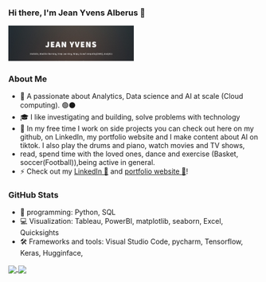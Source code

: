 ### Hi there, I'm Jean Yvens Alberus 👋

<img src='https://github.com/yvens94/yvens94/blob/main/Screenshot%202024-03-15%20120713.png' title='Yvens' width='50%' alt='My Intro' />

### About Me

- 🔭 A passionate about Analytics, Data science and AI at scale (Cloud computing). 🟢⚫
- 🎓 I like investigating and building, solve problems with technology
- 🌱 In my free time I work on side projects you can check out here on my github, on LinkedIn, my portfolio website and I make content about AI on tiktok. I also play the drums and piano, watch movies and TV shows,
-  read, spend time with the loved ones, dance and exercise (Basket, soccer(Football)),being active in general. 
- ⚡ Check out my <a href="https://www.linkedin.com/in/jean-yvens-alberus-986671169" target="_blank" rel="noreferrer noopener">LinkedIn 🔵</a> and <a href="https://yvens94.github.io/" target="_blank" rel="noreferrer noopener">portfolio website 🔴</a>!

### GitHub Stats

- 🦾 programming: Python, SQL
- 💻 Visualization: Tableau, PowerBI, matplotlib, seaborn, Excel, Quicksights
- 🛠 Frameworks and tools: Visual Studio Code, pycharm, Tensorflow, Keras, Hugginface, 

<a href="https://github.com/yvens94/yvens94">
  <img align="center" src="https://github-readme-stats.vercel.app/api/top-langs/?username=yvens94&hide=makefile,html,tex&title_color=ffffff&text_color=c9cacc&icon_color=2bbc8a&bg_color=1d1f21&langs_count=3" />
</a>

<a href="https://github.com/yvens94">
  <img align="center" src="https://github-readme-stats.vercel.app/api?username=yvens94&show_icons=true&line_height=27&count_private=true&title_color=ffffff&text_color=c9cacc&icon_color=2bbc8a&bg_color=1d1f21" />
</a> 

<!---
yvens94/yvens94 is a ✨ special ✨ repository because its `README.md` (this file) appears on your GitHub profile.
You can click the Preview link to take a look at your changes.
--->
